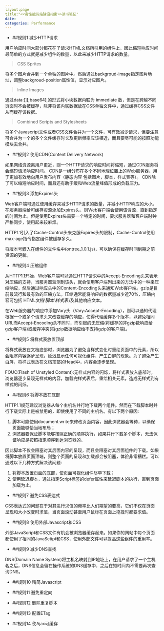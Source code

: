 ```yaml
---
layout:page
title:"<<高性能网站建设指南>>读书笔记"
date:  
categories: Performance
---
```


* ##规则1 减少HTTP请求

用户响应时间大部分都花在了请求HTML文档所引用的组件上，因此缩短响应时间最简单的方式就是减少组件的数量，以此来减少HTTP请求的数量。

>CSS Sprites

将多个图片合并到一个单独的图片中。然后通过backgroud-image指定图片地址，调整backgroud-position属性值，显示对应图片。

>Inline Images

通过data:[<mediatpe>][;base64],<data>的形式将小块数据内联为 immediate 数，但是在跨越不同页面时不会被缓存，除非将该内联数据放在CSS单独文件中，通过缓存CSS文件从而缓存该数据。

>Combined Scripts and Stylesheets

将多个Javascript文件或者CSS文件合并为一个文件，可有效减少请求，但要注意可合并为一个的多个文件缓存时长及更新频率应该相近，而且要尽可能的按照功能模块去合并。

* ##规则2 使用CDN(Content Delivery Network)

如果网络资源离用户更近，则一个HTTP请求的响应时间将缩短，通过CDN服务将会缩短请求响应时间。
CDN是一组分布在多个不同地理位置上的Web服务器，用于更加有效地向用户发布内容（静态内容 包括图片，脚本，样式表等）。
CDN除了可以缩短响应时间，而且还有助于缓和Web流量峰值形成的负载压力。

* ##规则3 添加Expires头

Web客户端可通过使用缓存来减少HTTP请求的数量，并减小HTTP响应的大小。在服务器端给可缓存资源添加Expires头，则Web客户端会使用该资源，直到指定的时间为止。但是使用Expires头需要一个特定的时间，要求服务器和客户端时钟严格同步，使用起来较麻烦。

HTTP1.1引入了Cache-Control头来克服Expires头的限制，Cache-Control使用max-age指令指定组件被缓存多久。

将版本号嵌入在组件的文件名中(ontree_1.0.1.js)，可以确保在缓存时间到期之前资源的更新。

* ##规则4 压缩组件

从HTTP1.1开始，Web客户端可以通过HTTP请求中的Accept-Encoding头来表示对压缩的支持，当服务器监测到该头，就会使用客户端列出来的方法中的一种来压缩响应，然后通过响应头中的Content-Encoding头来通知Web客户端。gzip是目前最流行和最有效的压缩方法。压缩通常能将响应的数据量减少近70%，压缩内容可包括 HTML文档\脚本\样式表\及其他响应文本。

在Web服务器的响应中添加Vary头（Vary:Accept-Encoding），则可以通知代理根据一个或多个请求头来改变缓存的响应，使得代理缓存多个版本，以避免相同URL而Accept-Encoding头不同时，而引起的无压缩(将缓存的非gzip数响应给gzip客户端)或缓存冲突(将gzip数据响应给不支持gzip的客户端)。

* ##规则5 将样式表放置顶部

将样式表放在文档底部时，浏览器为了避免当样式变化时重绘页面中的元素，所以会阻塞内容逐步呈现，延迟显示任何可视化组件，产生白屏的现象。为了避免产生白屏，将样式表放在文档顶部的Head中，内容会逐步呈现。

FOUC(Flash of Unstyled Content):无样式内容的闪烁，将样式表放入底部时，浏览器逐步呈现无样式的内容，加载完样式表后，重绘相关元素，造成无样式到有样式的闪烁。

* ##规则6 将脚本放在底部

HTTP1.1规范建议浏览器从每个主机名并行地下载两个组件。然而在下载脚本时并行下载实际上是被禁用的，即使使用了不同的主机名。有以下两个原因: 

1. 脚本可能使用document.write来修改页面内容，因此浏览器会等待，以确保页面能够恰当地布局；
2. 浏览器要保证脚本能够按照正确的顺序执行，如果并行下载多个脚本，无法保证响应是按照指定顺序到达浏览器的。

因此脚本不仅会阻塞对其后面内容的呈现，而且会阻塞对其后面组件的下载。如果将脚本放置页面顶端，则整个页面的呈现和加载都会被阻塞，体验非常糟糕。可以通过以下几种方式解决该问题:

1. 将脚本放置页面的底部，使页面可视化组件尽早下载；
2. 使用延迟脚本，通过指定Script标签的defer属性来延迟脚本的执行，直到页面加载为止。


* ##规则7 避免CSS表达式

CSS表达式的问题在于对其进行求值的频率比人们期望的要高，它们不仅在页面呈现和大小改变时求值，当页面滚动甚至用户鼠标在页面上拖拽时都要求值。

* ##规则8 使用外部Javascript和CSS

外部JavaScript和CSS文件有机会被浏览器缓存起来。如果你的网站中每个页面都使用了相同的JavaSctipt和CSS，使用外部文件可以提高这些组件的重用率。

* ##规则9 减少DNS查找

DNS(Domain Name System)将主机名映射到IP地址上，在用户请求了一个主机名之后，DNS信息会留在操作系统的DNS缓存中，之后在短时间内不需要再次查询DNS。

* ##规则10 精简Javascript

* ##规则11 避免重定向

* ##规则12 删除重复脚本

* ##规则13 配置ETag

* ##规则14 使Ajax可缓存